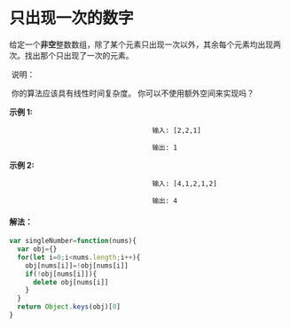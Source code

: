 # 只出现一次的数字



​	给定一个**非空**整数数组，除了某个元素只出现一次以外，其余每个元素均出现两次。找出那个只出现了一次的元素。

​	说明：

​		你的算法应该具有线性时间复杂度。 你可以不使用额外空间来实现吗？

**示例 1:**

```
                                    输入: [2,2,1]

                                    输出: 1

```


**示例 2:**

```
                                    输入: [4,1,2,1,2]

                                    输出: 4

```



#### 解法：

```javascript
var singleNumber=function(nums){
  var obj={}
  for(let i=0;i<nums.length;i++){
    obj[nums[i]]=!obj[nums[i]]
    if(!obj[nums[i]]){
      delete obj[nums[i]]
    }
  }
  return Object.keys(obj)[0]
}
```

